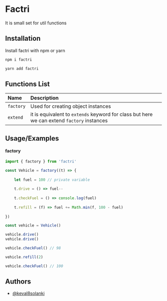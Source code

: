 
# Factri

It is small set for util functions




## Installation

Install factri with npm or yarn

```bash
npm i factri
```
```bash
yarn add factri
```
## Functions List


| Name | Description                |
| :-------- | :------------------------- |
| `factory` | Used for creating object instances |
| `extend` | it is equivalent to `extends` keyword for class but here we can extend `factory` instances |




## Usage/Examples

#### factory
```javascript
import { factory } from 'factri'

const Vehicle = factory((t) => {
  
    let fuel = 100 // private variable
  
    t.drive = () => fuel--
  
    t.checkFuel = () => console.log(fuel)
  
    t.refill = (f) => fuel += Math.min(f, 100 - fuel)
  
})

const vehicle = Vehicle()

vehicle.drive()
vehicle.drive()

vehicle.checkFuel() // 98

vehicle.refill(2) 

vehicle.checkFuel() // 100

```


## Authors

- [@keval8solanki](https://github.com/keval8solanki)

